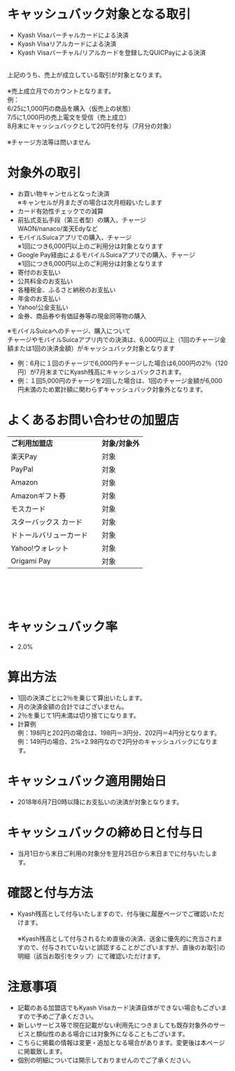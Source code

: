 
<h1>キャッシュバック対象となる取引</h1>
<ul>
<li>Kyash Visaバーチャルカードによる決済</li>
<li>Kyash Visaリアルカードによる決済</li>
<li>Kyash Visaバーチャル/リアルカードを登録したQUICPayによる決済</li>
</ul>
<p><br><span class="wysiwyg-underline">上記のうち、売上が成立している取引が対象となります</span>。<br><br>※売上成立月でのカウントとなります。<br>例：<br>6/25に1,000円の商品を購入（仮売上の状態）<br>7/5に1,000円の売上電文を受信（売上成立）<br>8月末にキャッシュバックとして20円を付与（7月分の対象）<br><br>※チャージ方法等は問いません</p>
<h1>対象外の取引</h1>
<ul>
<li>お買い物キャンセルとなった決済<br>※キャンセルが月またぎの場合は次月相殺いたします</li>
<li>カード有効性チェックでの減算</li>
<li>前払式支払手段（第三者型）の購入、チャージ<br>WAON/nanaco/楽天Edyなど</li>
<li>モバイルSuicaアプリでの購入、チャージ<br>※1回につき6,000円以上のご利用分は対象となります</li>
<li>Google Pay経由によるモバイルSuicaアプリでの購入、チャージ<br>※1回につき6,000円以上のご利用分は対象となります</li>
<li>寄付のお支払い</li>
<li>公共料金のお支払い</li>
<li>各種税金、ふるさと納税のお支払い</li>
<li>年金のお支払い</li>
<li>Yahoo!公金支払い</li>
<li>金券、商品券や有価証券等の現金同等物の購入</li>
</ul>
<p>※モバイルSuicaへのチャージ、購入について<br>チャージやモバイルSuicaアプリ内での決済は、6,000円以上（1回のチャージ金額または1回の決済金額）がキャッシュバック対象となります</p>
<ul>
<li>例：6月に１回のチャージで6,000円チャージした場合は6,000円の2％（120円）が7月末までにKyash残高にキャッシュバックされます。</li>
<li>例：１回5,000円のチャージを2回した場合は、1回のチャージ金額が6,000円未満のため累計額に関わらずキャッシュバック対象外となります。</li>
</ul>
<h1>よくあるお問い合わせの加盟店</h1>
<table><tbody>
<tr>
<td><strong>ご利用加盟店</strong></td>
<td><strong>対象/対象外</strong></td>
</tr>
<tr>
<td>楽天Pay</td>
<td>対象</td>
</tr>
<tr>
<td>PayPal</td>
<td>対象</td>
</tr>
<tr>
<td>Amazon</td>
<td>対象</td>
</tr>
<tr>
<td>Amazonギフト券</td>
<td>対象</td>
</tr>
<tr>
<td>モスカード</td>
<td>対象</td>
</tr>
<tr>
<td>スターバックス カード　</td>
<td>対象</td>
</tr>
<tr>
<td>ドトールバリューカード　</td>
<td>対象</td>
</tr>
<tr>
<td>Yahoo!ウォレット</td>
<td>対象</td>
</tr>
<tr>
<td>Origami Pay</td>
<td>対象</td>
</tr>
</tbody></table>
<h1> </h1>
<h1 id="id-2018-05-29Cashback仕様fix-キャッシュバック率">キャッシュバック率</h1>
<ul>
<li>2.0%</li>
</ul>
<h1>算出方法 </h1>
<ul>
<li>1回の決済ごとに2％を乗じて算出いたします。</li>
<li>月の決済金額の合計ではございません。</li>
<li>2％を乗じて1円未満は切り捨てになります。</li>
<li>計算例<br>例：198円と202円の場合は、198円＝3円分、202円＝4円分となります。<br>例：149円の場合、2%=2.98円なので2円分のキャッシュバックになります。</li>
</ul>
<h1 id="id-2018-05-29Cashback仕様fix-期間">キャッシュバック適用開始日</h1>
<ul>
<li>2018年6月7日0時以降にお支払いの決済が対象となります。</li>
</ul>
<h1>キャッシュバックの締め日と付与日</h1>
<ul>
<li>当月1日から末日ご利用の対象分を翌月25日から末日までに付与いたします。</li>
</ul>
<h1>確認と付与方法</h1>
<ul>
<li>Kyash残高として付与いたしますので、付与後に履歴ページでご確認いただけます。<br><br>※Kyash残高として付与されるため直後の決済、送金に優先的に充当されますので、付与されていないと誤認することがございますが、直後のお取引の明細（該当お取引をタップ）にて確認いただけます。</li>
</ul>
<h1>注意事項</h1>
<ul>
<li>記載のある加盟店でもKyash Visaカード決済自体ができない場合もございますので予めご了承ください。</li>
<li>新しいサービス等で現在記載がない利用先につきましても既存対象外のサービスと類似性のある場合には対象外になることもございます。</li>
<li>こちらに掲載の情報は変更・追加となる場合があります。変更後は本ページに掲載致します。</li>
<li>個別の明細については開示しておりませんのでご了承ください。</li>
</ul>
